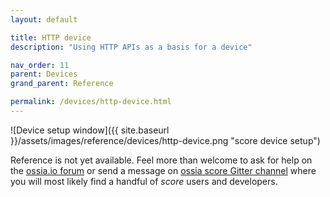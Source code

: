 ```yaml
---
layout: default

title: HTTP device
description: "Using HTTP APIs as a basis for a device"

nav_order: 11
parent: Devices
grand_parent: Reference

permalink: /devices/http-device.html
---
```


![Device setup window]({{ site.baseurl }}/assets/images/reference/devices/http-device.png "score device setup")

Reference is not yet available. Feel more than welcome to ask for help on the [ossia.io forum](https://forum.ossia.io) or send a message on [ossia score Gitter channel](https://gitter.im/ossia/score) where you will most likely find a handful of *score* users and developers.